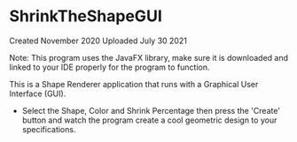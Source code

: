 # ShrinkTheShapeGUI

Created November 2020 Uploaded July 30 2021

Note: This program uses the JavaFX library, make sure it is downloaded and linked to your IDE properly for the program to function.

This is a Shape Renderer application that runs with a Graphical User Interface (GUI).

- Select the Shape, Color and Shrink Percentage then press the 'Create' button and watch the program create a cool geometric design to your specifications. 

